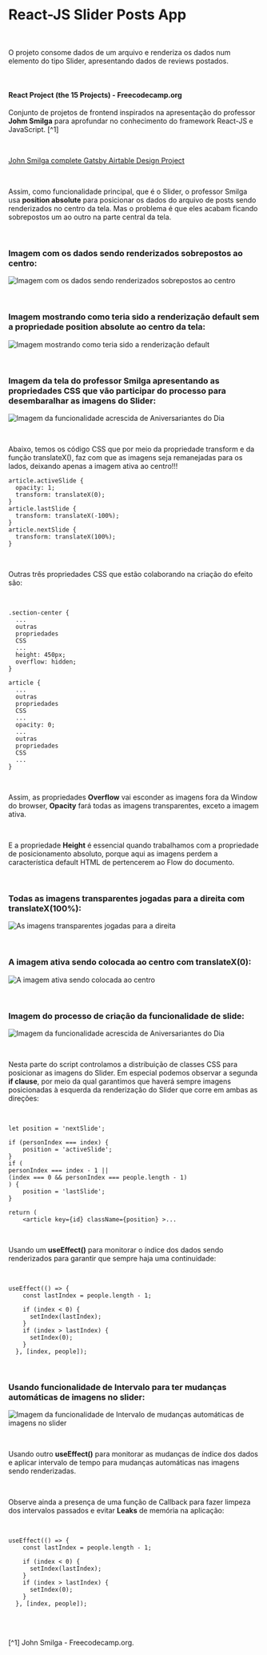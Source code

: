 # React-JS Slider Posts App

<br />

O projeto consome dados de um arquivo e renderiza os dados num elemento do tipo Slider, apresentando dados de reviews postados.

<br />

#### React Project (the 15 Projects) - Freecodecamp.org

Conjunto de projetos de frontend inspirados na apresentação do professor **Johm Smilga** para aprofundar no conhecimento do framework React-JS e JavaScript. [^1]

<br />

[John Smilga complete Gatsby Airtable Design Project](https://gatsby-airtable-design-project.netlify.app/)

<br />

Assim, como funcionalidade principal, que é o Slider, o professor Smilga usa **position absolute** para posicionar os dados do arquivo de posts sendo renderizados no centro da tela. Mas o problema é que eles acabam ficando sobrepostos um ao outro na parte central da tela.

<br />

### Imagem com os dados sendo renderizados sobrepostos ao centro:

![Imagem com os dados sendo renderizados sobrepostos ao centro](/public/images/renderização-com-a-propriedade-position-absolute.png)

<br />

### Imagem mostrando como teria sido a renderização default sem a propriedade position absolute ao centro da tela:

![Imagem mostrando como teria sido a renderização default](/public/images/renderização-padrão-sem-position-absolute.png)

<br />

### Imagem da tela do professor Smilga apresentando as propriedades CSS que vão participar do processo para desembaralhar as imagens do Slider:

![Imagem da funcionalidade acrescida de Aniversariantes do Dia](/public/images/imagem-mostrada-pelo-prof-smilga.png)

<br />

Abaixo, temos os código CSS que por meio da propriedade transform e da função translateX(), faz com que as imagens seja remanejadas para os lados, deixando apenas a imagem ativa ao centro!!!

```
article.activeSlide {
  opacity: 1;
  transform: translateX(0);
}
article.lastSlide {
  transform: translateX(-100%);
}
article.nextSlide {
  transform: translateX(100%);
}
```

<br />

Outras três propriedades CSS que estão colaborando na criação do efeito são:

<br />

```
.section-center {
  ...
  outras
  propriedades
  CSS
  ...
  height: 450px;
  overflow: hidden;
}

article {
  ...
  outras
  propriedades
  CSS
  ...
  opacity: 0;
  ...
  outras
  propriedades
  CSS
  ...
}
```

<br />

Assim, as propriedades **Overflow** vai esconder as imagens fora da Window do browser, **Opacity** fará todas as imagens transparentes, exceto a imagem ativa.

<br />

E a propriedade **Height** é essencial quando trabalhamos com a propriedade de posicionamento absoluto, porque aqui as imagens perdem a característica default HTML de pertencerem ao Flow do documento.

<br />

### Todas as imagens transparentes jogadas para a direita com **translateX(100%)**:

![As imagens transparentes jogadas para a direita](</public/images/as-imagens-para-direita-com-translateX(100).png>)

<br />

### A imagem ativa sendo colocada ao centro com **translateX(0)**:

![A imagem ativa sendo colocada ao centro](</public/images/imagem-ativa-ao-centro-com-translateX(0).png>)

<br />

### Imagem do processo de criação da funcionalidade de slide:

![Imagem da funcionalidade acrescida de Aniversariantes do Dia](/public/images/demonstração-da-funcionalidade-pelo-professor-smilga.png)

<br />

Nesta parte do script controlamos a distribuição de classes CSS para posicionar as imagens do Slider.
Em especial podemos observar a segunda **if clause**, por meio da qual garantimos que haverá sempre imagens posicionadas à esquerda da renderização do Slider que corre em ambas as direções:

<br />

```
let position = 'nextSlide';

if (personIndex === index) {
    position = 'activeSlide';
}
if (
personIndex === index - 1 ||
(index === 0 && personIndex === people.length - 1)
) {
    position = 'lastSlide';
}

return (
    <article key={id} className={position} >...
```

<br />

Usando um **useEffect()** para monitorar o índice dos dados sendo renderizados para garantir que sempre haja uma continuidade:

<br />

```
useEffect(() => {
    const lastIndex = people.length - 1;

    if (index < 0) {
      setIndex(lastIndex);
    }
    if (index > lastIndex) {
      setIndex(0);
    }
  }, [index, people]);
```

<br />

### Usando funcionalidade de Intervalo para ter mudanças automáticas de imagens no slider:

![Imagem da funcionalidade de Intervalo de mudanças automáticas de imagens no slider](/public/images/usando-intervalos-automaticos-para-renderizar-novas-imagens.png)

<br />

Usando outro **useEffect()** para monitorar as mudanças de índice dos dados e aplicar intervalo de tempo para mudanças automáticas nas imagens sendo renderizadas.

<br />

Observe ainda a presença de uma função de Callback para fazer limpeza dos intervalos passados e evitar **Leaks** de memória na aplicação:

<br />

```
useEffect(() => {
    const lastIndex = people.length - 1;

    if (index < 0) {
      setIndex(lastIndex);
    }
    if (index > lastIndex) {
      setIndex(0);
    }
  }, [index, people]);
```

<br />
<br />

[^1] John Smilga - Freecodecamp.org.
